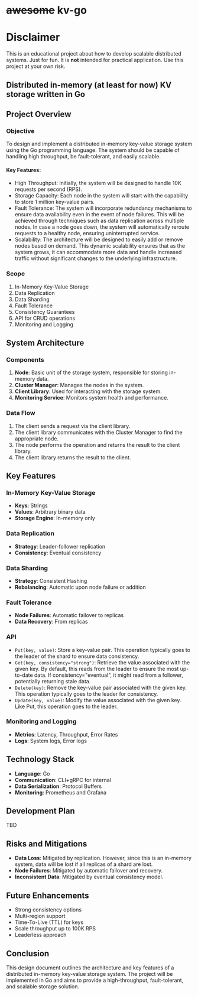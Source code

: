 # ~~awesome~~ kv-go

# Disclaimer
This is an educational project about how to develop scalable distributed systems. Just for fun. It is **not** intended for practical application. Use this project at your own risk.

## Distributed in-memory (at least for now) KV storage written in Go

## Project Overview

### Objective

To design and implement a distributed in-memory key-value storage system using the Go programming language. 
The system should be capable of handling high throughput, be fault-tolerant, and easily scalable. 

#### Key Features:
* High Throughput: Initially, the system will be designed to handle 10K requests per second (RPS).
* Storage Capacity: Each node in the system will start with the capability to store 1 million key-value pairs.
* Fault Tolerance: The system will incorporate redundancy mechanisms to ensure data availability even in the event of node failures. This will be achieved through techniques such as data replication across multiple nodes. In case a node goes down, the system will automatically reroute requests to a healthy node, ensuring uninterrupted service.
* Scalability: The architecture will be designed to easily add or remove nodes based on demand. This dynamic scalability ensures that as the system grows, it can accommodate more data and handle increased traffic without significant changes to the underlying infrastructure.

### Scope

1. In-Memory Key-Value Storage
2. Data Replication
3. Data Sharding
4. Fault Tolerance
5. Consistency Guarantees
6. API for CRUD operations
7. Monitoring and Logging

## System Architecture

### Components

1. **Node**: Basic unit of the storage system, responsible for storing in-memory data.
2. **Cluster Manager**: Manages the nodes in the system.
3. **Client Library**: Used for interacting with the storage system.
4. **Monitoring Service**: Monitors system health and performance.

### Data Flow

1. The client sends a request via the client library.
2. The client library communicates with the Cluster Manager to find the appropriate node.
3. The node performs the operation and returns the result to the client library.
4. The client library returns the result to the client.

## Key Features

### In-Memory Key-Value Storage

- **Keys**: Strings
- **Values**: Arbitrary binary data
- **Storage Engine**: In-memory only

### Data Replication

- **Strategy**: Leader-follower replication
- **Consistency**: Eventual consistency

### Data Sharding

- **Strategy**: Consistent Hashing
- **Rebalancing**: Automatic upon node failure or addition

### Fault Tolerance

- **Node Failures**: Automatic failover to replicas
- **Data Recovery**: From replicas

### API
- `Put(key, value)`: Store a key-value pair. This operation typically goes to the leader of the shard to ensure data consistency.
- `Get(key, consistency="strong")`: Retrieve the value associated with the given key. By default, this reads from the leader to ensure the most up-to-date data. If consistency="eventual", it might read from a follower, potentially returning stale data.
- `Delete(key)`: Remove the key-value pair associated with the given key. This operation typically goes to the leader for consistency.
- `Update(key, value)`: Modify the value associated with the given key. Like Put, this operation goes to the leader.

### Monitoring and Logging

- **Metrics**: Latency, Throughput, Error Rates
- **Logs**: System logs, Error logs

## Technology Stack

- **Language**: Go
- **Communication**: CLI+gRPC for internal
- **Data Serialization**: Protocol Buffers
- **Monitoring**: Prometheus and Grafana

## Development Plan

TBD

## Risks and Mitigations

- **Data Loss**: Mitigated by replication. However, since this is an in-memory system, data will be lost if all replicas of a shard are lost.
- **Node Failures**: Mitigated by automatic failover and recovery.
- **Inconsistent Data**: Mitigated by eventual consistency model.

## Future Enhancements

* Strong consistency options
* Multi-region support
* Time-To-Live (TTL) for keys
* Scale throughput up to 100K RPS
* Leaderless approach

## Conclusion

This design document outlines the architecture and key features of a distributed in-memory key-value storage system. The project will be implemented in Go and aims to provide a high-throughput, fault-tolerant, and scalable storage solution.